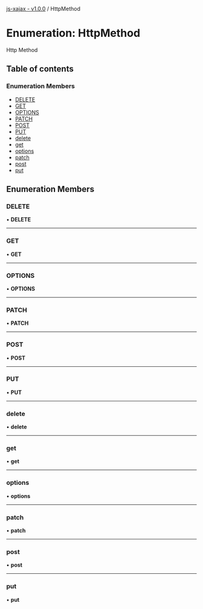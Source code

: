 [js-xajax - v1.0.0](../README.md) / HttpMethod

# Enumeration: HttpMethod

Http Method

## Table of contents

### Enumeration Members

- [DELETE](HttpMethod.md#delete)
- [GET](HttpMethod.md#get)
- [OPTIONS](HttpMethod.md#options)
- [PATCH](HttpMethod.md#patch)
- [POST](HttpMethod.md#post)
- [PUT](HttpMethod.md#put)
- [delete](HttpMethod.md#delete-1)
- [get](HttpMethod.md#get-1)
- [options](HttpMethod.md#options-1)
- [patch](HttpMethod.md#patch-1)
- [post](HttpMethod.md#post-1)
- [put](HttpMethod.md#put-1)

## Enumeration Members

### DELETE

• **DELETE**

___

### GET

• **GET**

___

### OPTIONS

• **OPTIONS**

___

### PATCH

• **PATCH**

___

### POST

• **POST**

___

### PUT

• **PUT**

___

### delete

• **delete**

___

### get

• **get**

___

### options

• **options**

___

### patch

• **patch**

___

### post

• **post**

___

### put

• **put**

